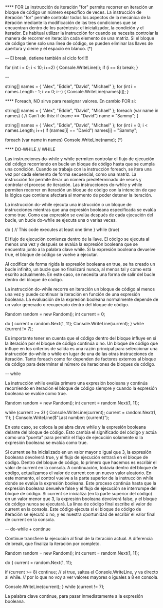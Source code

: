**** FOR
La instrucción de iteración "for" permite recorrer en iteración un bloque de código un número específico de veces.
La instrucción de iteración "for" permite controlar todos los aspectos de la mecánica de la iteración mediante la modificación de las tres condiciones que se encuentran dentro de los paréntesis: el inicializador, la condición y el iterador.
Es habitual utilizar la instrucción for cuando se necesita controlar la manera de recorrer en iteración cada elemento de una matriz.
Si el bloque de código tiene solo una línea de código, se pueden eliminar las llaves de apertura y cierre y el espacio en blanco. (*)


-- El break, detiene también al ciclo for!!!!

for (int i = 0; i < 10; i+=2)
{
    Console.WriteLine(i);
    if (i == 8) break;
}

--

string[] names = { "Alex", "Eddie", "David", "Michael" };
for (int i = names.Length - 1; i >= 0; i--)
{
    Console.WriteLine(names[i]);
}

**** Foreach, NO sirve para reasignar valores. En cambio FOR si:

string[] names = { "Alex", "Eddie", "David", "Michael" };
foreach (var name in names)
{
    // Can't do this:
    if (name == "David") name = "Sammy";
}

string[] names = { "Alex", "Eddie", "David", "Michael" };
for (int i = 0; i < names.Length; i++)
    if (names[i] == "David") names[i] = "Sammy";

foreach (var name in names) Console.WriteLine(name); (*)

**** DO-WHILE   //  WHILE

Las instrucciones do-while y while permiten controlar el flujo de ejecución del código recorriendo en bucle un bloque de código hasta que se cumpla una condición. Cuando se trabaja con la instrucción foreach, se itera una vez por cada elemento de forma secuencial, como una matriz. La instrucción for permite iterar un número predeterminado de veces y controlar el proceso de iteración. Las instrucciones do-while y while permiten recorrer en iteración un bloque de código con la intención de que la lógica que contiene afectará al momento de poder detener la iteración.

La instrucción do-while ejecuta una instrucción o un bloque de instrucciones mientras que una expresión booleana especificada se evalúa como true. Como esa expresión se evalúa después de cada ejecución del bucle, un bucle do-while se ejecuta una o varias veces.

do
{
    // This code executes at least one time
} while (true)

El flujo de ejecución comienza dentro de la llave. El código se ejecuta al menos una vez y después se evalúa la expresión booleana que se encuentra junto a la palabra clave while. Si la expresión booleana devuelve true, el bloque de código se vuelve a ejecutar.

Al codificar de forma rígida la expresión booleana en true, se ha creado un bucle infinito, un bucle que no finalizará nunca, al menos tal y como está escrito actualmente. En este caso, se necesita una forma de salir del bucle dentro del bloque de código.

La instrucción do-while recorre en iteración un bloque de código al menos una vez y puede continuar la iteración en función de una expresión booleana. La evaluación de la expresión booleana normalmente depende de un valor generado o recuperado dentro del bloque de código.

Random random = new Random();
int current = 0;

do
{
    current = random.Next(1, 11);
    Console.WriteLine(current);
} while (current != 7);

Es importante tener en cuenta que el código dentro del bloque influye en si la iteración por el bloque de código continúa o no. Un bloque de código que influye en los criterios de salida es una razón principal para seleccionar una instrucción do-while o while en lugar de una de las otras instrucciones de iteración. Tanto foreach como for dependen de factores externos al bloque de código para determinar el número de iteraciones de bloques de código.

-- while

La instrucción while evalúa primero una expresión booleana y continúa recorriendo en iteración el bloque de código siempre y cuando la expresión booleana se evalúe como true.

Random random = new Random();
int current = random.Next(1, 11);

while (current >= 3)
{
  Console.WriteLine(current);
  current = random.Next(1, 11);
}
Console.WriteLine($"Last number: {current}");

En este caso, se coloca la palabra clave while y la expresión booleana delante del bloque de código. Esto cambia el significado del código y actúa como una "puerta" para permitir el flujo de ejecución solamente si la expresión booleana se evalúa como true.

Si current se ha inicializado en un valor mayor o igual que 3, la expresión booleana devolverá true, y el flujo de ejecución entrará en el bloque de código. Dentro del bloque de código, lo primero que hacemos es escribir el valor de current en la consola. A continuación, todavía dentro del bloque de código, actualizamos el valor de current con un nuevo valor aleatorio. En este momento, el control vuelve a la parte superior de la instrucción while donde se evalúa la expresión booleana. Este proceso continúa hasta que la expresión booleana devuelve false y el flujo de ejecución se interrumpe del bloque de código.
Si current se inicializa (en la parte superior del código) en un valor menor que 3, la expresión booleana devolverá false, y el bloque de código nunca se ejecutará.
La línea de código final escribe el valor de current en la consola. Este código ejecuta si el bloque de código de iteración se ejecutó o no, y es nuestra oportunidad de escribir el valor final de current en la consola.

-- do-while + continue

Continue transfiere la ejecución al final de la iteración actual.
A diferencia de break, que finaliza la iteración por completo.

Random random = new Random();
int current = random.Next(1, 11);

do
{
  current = random.Next(1, 11);

  if (current >= 8) continue; // si true, saltea el Console.WriteLine, y va directo al while.
                              // por lo que no voy a ver valores mayores o iguales a 8 en consola.

  Console.WriteLine(current);
} while (current != 7);



La palabra clave continue, para pasar inmediatamente a la expresión booleana.